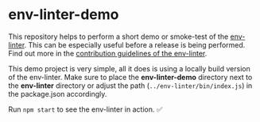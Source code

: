 # env-linter-demo

This repository helps to perform a short demo or smoke-test of the [env-linter](https://github.com/merkle-open/env-linter). This can be especially useful before a release is being performed. Find out more in the [contribution guidelines of the env-linter](https://github.com/merkle-open/env-linter/blob/develop/CONTRIBUTE.md).

This demo project is very simple, all it does is using a locally build version of the env-linter. Make sure to place the **env-linter-demo** directory next to the **env-linter** directory or adjust the path (`../env-linter/bin/index.js`) in the package.json accordingly.

Run `npm start` to see the env-linter in action. ✅
